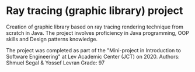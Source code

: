 # Ray tracing (graphic library) project
Creation of graphic library based on ray tracing rendering technique from scratch in Java.
The project involves proficiency in Java programming, OOP skills and Design patterns knowledge.

The project was completed as part of the "Mini-project in Introduction to Software Engineering" at Lev Academic Center (JCT) on 2020.
Authors: Shmuel Segal & Yossef Levran
Grade: 97
